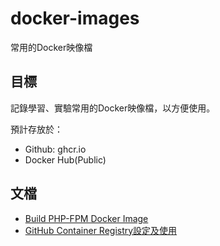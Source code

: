 # docker-images
常用的Docker映像檔

## 目標
記錄學習、實驗常用的Docker映像檔，以方便使用。

預計存放於：
- Github: ghcr.io
- Docker Hub(Public)

## 文檔
- [Build PHP-FPM Docker Image](/docker/php-fpm/README.md)
- [GitHub Container Registry設定及使用](/docs/GitHubContainerRegistry.md)




